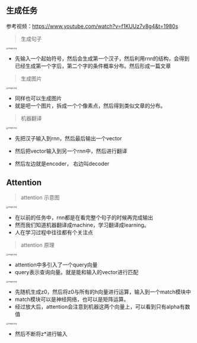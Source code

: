 ## 生成任务

参考视频：https://www.youtube.com/watch?v=f1KUUz7v8g4&t=1980s

> 生成句子

<img src="http://ww1.sinaimg.cn/large/005KJzqrgy1gm01miwzv3j31200pwtv3.jpg" alt="image.png" style="zoom:33%;" />

- 先输入一个起始符号，然后会生成第一个汉子，然后利用rnn的结构，会得到已经生成第一个字后，第二个字的条件概率分布。然后形成一篇文章

> 生成图片

<img src="http://ww1.sinaimg.cn/large/005KJzqrgy1gm01rz4006j310w0qwqse.jpg" alt="image.png" style="zoom:33%;" />

- 同样也可以生成图片
- 就是吧一个图片，拆成一个个像素点，然后得到类似文章的分布。

> 机器翻译

<img src="http://ww1.sinaimg.cn/large/005KJzqrgy1gm024usx26j31080q8ki3.jpg" alt="image.png" style="zoom:33%;" />

- 先把汉子输入到rnn，然后最后输出一个vector

- 然后把vector输入到另一个rnn中，然后进行翻译
- 然后左边就是encoder， 右边叫decoder

## Attention

> attention 示意图

<img src="http://ww1.sinaimg.cn/large/005KJzqrgy1gm029s5haxj30z40q41du.jpg" alt="image.png" style="zoom:33%;" />

- 在以前的任务中，rnn都是在看完整个句子的时候再完成输出
- 然而我们知道机器翻译成machine，学习翻译成learning。
- 人在学习过程中往往都有个关注点

> attention 原理

<img src="http://ww1.sinaimg.cn/large/005KJzqrgy1gm02vuqukkj310i0qknjq.jpg" alt="image.png" style="zoom:33%;" />

- attention中多引入了一个query向量
- query表示查询向量。就是能和输入的vector进行匹配

<img src="http://ww1.sinaimg.cn/large/005KJzqrgy1gm03251d58j30zu0qa1ci.jpg" alt="image.png" style="zoom:33%;" />

- 先随机生成z0，然后将z0与所有的h向量进行运算，输入到一个match模块中
- match模块可以是神经网络，也可以是矩阵运算。
- 经过放大后，attention会注意到机器这两个向量上，可以看到只有alpha有数值

<img src="http://ww1.sinaimg.cn/large/005KJzqrgy1gm037hbojsj30yc0pi1bq.jpg" alt="image.png" style="zoom:33%;" />

- 然后不断将z*进行输入

